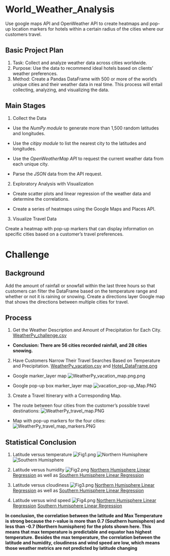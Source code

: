 # World_Weather_Analysis
Use google maps API and OpenWeather API to create heatmaps and pop-up location markers for hotels within a certain radius of the cities where our customers travel.
## Basic Project Plan

1. Task: Collect and analyze weather data across cities worldwide.
2. Purpose: Use the data to recommend ideal hotels based on clients’ weather preferences.
3. Method: Create a Pandas DataFrame with 500 or more of the world’s unique cities and their weather data in real time. This process will entail collecting, analyzing, and visualizing the data.

## Main Stages

1. Collect the Data

- Use the *NumPy module* to generate more than 1,500 random latitudes and longitudes.

- Use the *citipy module* to list the nearest city to the latitudes and longitudes.

- Use the *OpenWeatherMap API* to request the current weather data from each unique city.

- Parse the *JSON* data from the API request.


2. Exploratory Analysis with Visualization

- Create scatter plots and linear regression of the weather data and determine the correlations.

- Create a series of heatmaps using the Google Maps and Places API.

3. Visualize Travel Data

Create a heatmap with pop-up markers that can display information on specific cities based on a customer’s travel preferences. 

# Challenge

## Background

Add the amount of rainfall or snowfall within the last three hours so that customers can filter the DataFrame based on the temperature range and whether or not it is raining or snowing. Create a directions layer Google map that shows the directions between multiple cities for travel.

## Process

1. Get the Weather Description and Amount of Precipitation for Each City. [WeatherPy_challenge.csv](/data/WeatherPy_challenge.csv)

- **Conclusion: There are 56 cities recorded rainfall, and 28 cities snowing.**

2. Have Customers Narrow Their Travel Searches Based on Temperature and Precipitation.
[WeatherPy_vacation.csv](/data/WeatherPy_vacation.csv)
and [Hotel_DataFrame.png](/filtered_Hotel_DataFrame.PNG)

- Google marker_layer map ![WeatherPy_vacation_map.png.png](/image/WeatherPy_vacation_map.png.png)

- Google pop-up box marker_layer map ![vacation_pop-up_Map.PNG](/image/vacation_pop-up_Map.PNG)

3. Create a Travel Itinerary with a Corresponding Map.

- The route between four cities from the customer’s possible travel destinations:
![WeatherPy_travel_map.PNG](/image/WeatherPy_travel_map.PNG)

- Map with pop-up markers for the four cities:
![WeatherPy_travel_map_markers.PNG](/image/WeatherPy_travel_map_markers.PNG)



## Statistical Conclusion

1. Latitude versus temperature
![Fig1.png](/weather_data/Fig1.png) ![Northern Humisphere](/weather_data/Regress_fig1.png) ![Southern Humisphere](/weather_data/Regress_fig2.png)

2. Latitude versus humidity
![Fig2.png](/weather_data/Fig2.png) [Northern Humisphere Linear Regression](/weather_data/Regress_fig3.png) as well as [Southern Humisphere Linear Regression](/weather_data/Regress_fig4.png)
3. Latitude versus cloudiness
![Fig3.png](/weather_data/Fig3.png) [Northern Humisphere Linear Regression](/weather_data/Regress_fig5.png) as well as [Southern Humisphere Linear Regression](/weather_data/Regress_fig6.png)
4. Latitude versus wind speed
![Fig4.png](/weather_data/Fig4.png) [Northern Humisphere Linear Regression](/weather_data/Regress_fig7.png) [Southern Humisphere Linear Regression](/weather_data/Regress_fig8.png)

**In conclusion, the correlation between the latitude and Max Temperature is strong because the r-value is more than 0.7 (Southern humisphere) and less than -0.7 (Northern humisphere) for the plots shown here. This means that max temperature is predictable and equator has highest temperature.**
**Besides the max temperature, the correlation between the latitude and humidity, cloudiness and wind speed are low, which means those weather metrics are not predicted by latitude changing**

